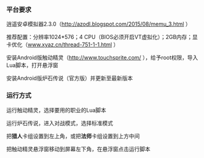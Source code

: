 ### 平台要求

逍遥安卓模拟器2.3.0（http://azodl.blogspot.com/2015/08/memu_3.html ）

推荐配置：分辨率1024\*576；4 CPU（BIOS必须开启VT虚拟化）；2GB内存；显卡优化（www.xyaz.cn/thread-751-1-1.html ）

安装Android版触动精灵（http://www.touchsprite.com/ ），给予root权限，导入Lua脚本，打开悬浮窗

安装Android版炉石传说（官方版）并更新至最新版本

### 运行方式

运行触动精灵，选择要用的职业的Lua脚本

运行炉石传说，进入对战模式，选择标准模式

把**猎人**卡组设置到左上角，或把**法师**卡组设置到上方中间

把触动精灵悬浮窗移动到屏幕左下角，在悬浮窗点击运行脚本
